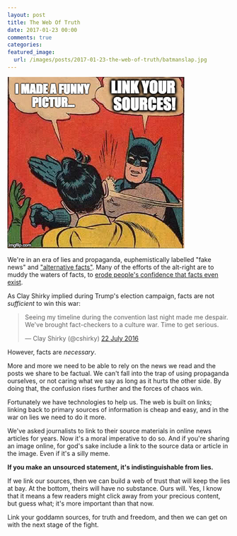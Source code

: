 ```yaml
---
layout: post
title: The Web Of Truth
date: 2017-01-23 00:00
comments: true
categories:
featured_image:
  url: /images/posts/2017-01-23-the-web-of-truth/batmanslap.jpg
---
```


<a href='http://knowyourmeme.com/memes/my-parents-are-dead-batman-slapping-robin'><img src='/images/posts/2017-01-23-the-web-of-truth/batmanslap.jpg' alt='Link Your Sources'/></a>

We're in an era of lies and propaganda, euphemistically labelled "fake news" and ["alternative facts"](https://www.theatlantic.com/politics/archive/2017/01/the-pointless-needless-lies-of-the-trump-administration/514061/). Many of the efforts of the alt-right are to muddy the waters of facts, to [erode people's confidence that facts even exist](http://bluevirginia.us/2017/01/great-explanation-baghdad-sean-spicers-bizarre-n-korea-style-statement-yesterday).

As Clay Shirky implied during Trump's election campaign, facts are not *sufficient* to win this war:

<blockquote class="twitter-tweet" data-conversation="none" data-lang="en-gb"><p lang="en" dir="ltr">Seeing my timeline during the convention last night made me despair. We&#39;ve brought fact-checkers to a culture war. Time to get serious.</p>&mdash; Clay Shirky (@cshirky) <a href="https://twitter.com/cshirky/status/756569741020377088">22 July 2016</a></blockquote>
<script async src="//platform.twitter.com/widgets.js" charset="utf-8" integrity="sha384-YKuNmPEzk+rcw2RjFojCPulLWvBtylHB3pVwUvSzijPm1sAny7FIDKLJivzQPheY" crossorigin="anonymous"></script>

However, facts are *necessary*.

More and more we need to be able to rely on the news we read and the posts we share to be factual. We can't fall into the trap of using propaganda ourselves, or not caring what we say as long as it hurts the other side. By doing that, the confusion rises further and the forces of chaos win.

Fortunately we have technologies to help us. The web is built on links; linking back to primary sources of information is cheap and easy, and in the war on lies we need to do it more.

We've asked journalists to link to their source materials in online news articles for years. Now it's a moral imperative to do so. And if you're sharing an image online, for god's sake include a link to the source data or article in the image. Even if it's a silly meme.

**If you make an unsourced statement, it's indistinguishable from lies.**

If we link our sources, then we can build a web of trust that will keep the lies at bay. At the bottom, theirs will have no substance. Ours will. Yes, I know that it means a few readers might click away from your precious content, but guess what; it's more important than that now.

Link your goddamn sources, for truth and freedom, and then we can get on with the next stage of the fight.
